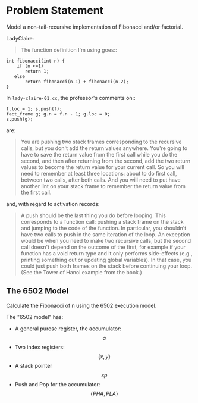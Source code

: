 # Problem  Statement

Model a non-tail-recursive implementation of Fibonacci and/or factorial.

LadyClaire:

> The function definition I'm using goes::

    int fibonacci(int n) {
        if (n <=1)
           return 1;
       else
           return fibonacci(n-1) + fibonacci(n-2);
    }

In `lady-claire-01.cc`, the professor's comments on::

    f.loc = 1; s.push(f);
    fact_frame g; g.n = f.n - 1; g.loc = 0;
    s.push(g);

are:

> You are pushing two stack frames corresponding to the recursive
> calls, but you don't add the return values anywhere. You're going to
> have to save the return value from the first call while you do the
> second, and then after returning from the second, add the two return
> values to become the return value for your current call. So you will
> need to remember at least three locations: about to do first call,
> between two calls, after both calls. And you will need to put have
> another lint on your stack frame to remember the return value from
> the first call.

and, with regard to activation records:

> A push should be the last thing you do before looping. This
> corresponds to a function call: pushing a stack frame on the stack
> and jumping to the code of the function. In particular, you
> shouldn't have two calls to push in the same iteration of the
> loop. An exception would be when you need to make two recursive
> calls, but the second call doesn't depend on the outcome of the
> first, for example if your function has a void return type and it
> only performs side-effects (e.g., printing something out or updating
> global variables). In that case, you could just push both frames on
> the stack before continuing your loop. (See the Tower of Hanoi
> example from the book.)

## The 6502 Model

Calculate the Fibonacci of n using the 6502 execution model.

The "6502 model" has:
- A general purose register, the accumulator:
  $$a$$
- Two index registers:
  $$\{x, y\}$$
- A stack pointer
  $${sp}$$
- Push and Pop for the accumulator:
  $$\{{PHA}, {PLA}\}$$
